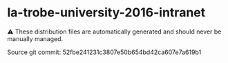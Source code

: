 # la-trobe-university-2016-intranet

:warning: These distribution files are automatically generated and should never be manually managed.

Source git commit: 52fbe241231c3807e50b654bd42ca607e7a619b1
